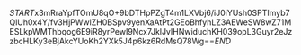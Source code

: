 $START$x3mRraYpfTOmU8qO+9bDTHpPZgT4m1LXVbj6/iJ0iYUsh0SPTImyb7QlUh0x4Y/fv3HjPWwlZH0BSpv9yenXaAtPt2GEoBhfyhLZ3AEWeSW8wZ71MESLkpWMThbqog6E9iR8yrPewI9Ncx7JklJvIHNwiduchKH039opL3Guyr2eJzzbcHLKy3eBjAkcYUoKh2YXk5J4p6kz6RdMsQ78Wg==$END$